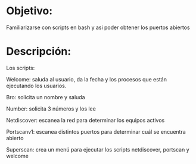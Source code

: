 # Objetivo:
Familiarizarse con scripts en bash y asi poder obtener los puertos abiertos

# Descripción:
Los scripts:

Welcome: saluda al usuario, da la fecha y los procesos que están ejecutando los usuarios. 

Bro: solicita un nombre y saluda 

Number: solicita 3 números y los lee 

Netdiscover: escanea la red para determinar los equipos activos 

Portscanv1: escanea distintos puertos para determinar cuál se encuentra abierto 

Superscan: crea un menú para ejecutar los scripts netdiscover, portscan y welcome
